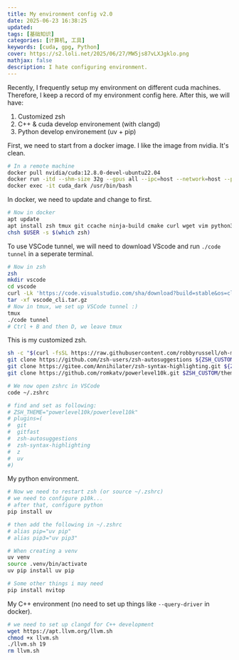 ```yaml
---
title: My environment config v2.0
date: 2025-06-23 16:38:25
updated:
tags: [基础知识]
categories: [计算机, 工具]
keywords: [cuda, gpg, Python]
cover: https://s2.loli.net/2025/06/27/MW5js87vLXJgklo.png
mathjax: false
description: I hate configuring environment.
---
```


Recently, I frequently setup my environment on different cuda machines. Therefore, I keep a record of my environment config here. After this, we will have:

1. Customized zsh
2. C++ & cuda develop environement (with clangd)
3. Python develop environement (uv + pip)

First, we need to start from a docker image. I like the image from nvidia. It's clean.

```bash
# In a remote machine
docker pull nvidia/cuda:12.8.0-devel-ubuntu22.04
docker run -itd --shm-size 32g --gpus all --ipc=host --network=host --privileged --name cuda_dark nvidia/cuda:12.8.0-devel-ubuntu22.04 /usr/bin/bash
docker exec -it cuda_dark /usr/bin/bash
```

In docker, we need to update and change to first.

```bash
# Now in docker
apt update
apt install zsh tmux git ccache ninja-build cmake curl wget vim python3 pip lsb-release software-properties-common gnupg -y
chsh $USER -s $(which zsh)
```

To use VSCode tunnel, we will need to download VScode and run `./code tunnel` in a seperate terminal.

```bash
# Now in zsh
zsh
mkdir vscode
cd vscode
curl -Lk 'https://code.visualstudio.com/sha/download?build=stable&os=cli-alpine-x64' --output vscode_cli.tar.gz
tar -xf vscode_cli.tar.gz
# Now in tmux, we set up VSCode tunnel :)
tmux
./code tunnel
# Ctrl + B and then D, we leave tmux
```

This is my customized zsh.

```bash
sh -c "$(curl -fsSL https://raw.githubusercontent.com/robbyrussell/oh-my-zsh/master/tools/install.sh)"
git clone https://github.com/zsh-users/zsh-autosuggestions ${ZSH_CUSTOM:-~/.oh-my-zsh/custom}/plugins/zsh-autosuggestions
git clone https://gitee.com/Annihilater/zsh-syntax-highlighting.git ${ZSH_CUSTOM:-~/.oh-my-zsh/custom}/plugins/zsh-syntax-highlighting
git clone https://github.com/romkatv/powerlevel10k.git $ZSH_CUSTOM/themes/powerlevel10k

# We now open zshrc in VSCode
code ~/.zshrc

# find and set as following:
# ZSH_THEME="powerlevel10k/powerlevel10k"
# plugins=(
#  git
#  gitfast
#  zsh-autosuggestions
#  zsh-syntax-highlighting
#  z
#  uv
#)
```

My python environment.

```bash
# Now we need to restart zsh (or source ~/.zshrc)
# we need to configure p10k...
# after that, configure python
pip install uv

# then add the following in ~/.zshrc
# alias pip="uv pip"
# alias pip3="uv pip3"

# When creating a venv
uv venv
source .venv/bin/activate
uv pip install uv pip

# Some other things i may need
pip install nvitop
```

My C++ environment (no need to set up things like `--query-driver` in docker).

```bash
# we need to set up clangd for C++ development
wget https://apt.llvm.org/llvm.sh
chmod +x llvm.sh
./llvm.sh 19
rm llvm.sh
```
